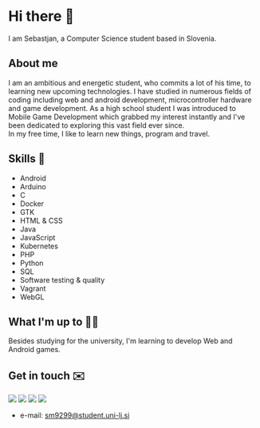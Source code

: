 # Hi there 👋
I am Sebastjan, a Computer Science student based in Slovenia.

## About me 
I am an ambitious and energetic student, who commits a lot of his time, to learning new upcoming technologies. I have studied in numerous fields of coding including web and android development, microcontroller hardware and game development. As a high school student I was introduced to Mobile Game Development which grabbed my interest instantly and I've been dedicated to exploring this vast field ever since.  
In my free time, I like to learn new things, program and travel.

## Skills 🚀 
- Android
- Arduino
- C
- Docker
- GTK
- HTML & CSS
- Java
- JavaScript
- Kubernetes
- PHP
- Python
- SQL
- Software testing & quality
- Vagrant
- WebGL


## What I'm up to 👨‍💻
Besides studying for the university, I'm learning to develop Web and Android games.


## Get in touch ✉️
[<img src="https://img.shields.io/badge/facebook-%231877F2.svg?&style=for-the-badge&logo=facebook&logoColor=white" />](https://www.facebook.com/sebastjan.mevlja)
[<img src="https://img.shields.io/badge/instagram-%23E4405F.svg?&style=for-the-badge&logo=instagram&logoColor=white" />](https://www.instagram.com/sebastjan_mevlja/)
[<img src="https://img.shields.io/badge/twitter-%231DA1F2.svg?&style=for-the-badge&logo=twitter&logoColor=white" />](https://twitter.com/sebastjan99)
[<img src="https://img.shields.io/badge/linkedin-%230077B5.svg?&style=for-the-badge&logo=linkedin&logoColor=white" />](https://www.linkedin.com/in/sebastjan-mevlja-5563851b3/)
- e-mail: sm9299@student.uni-lj.si
